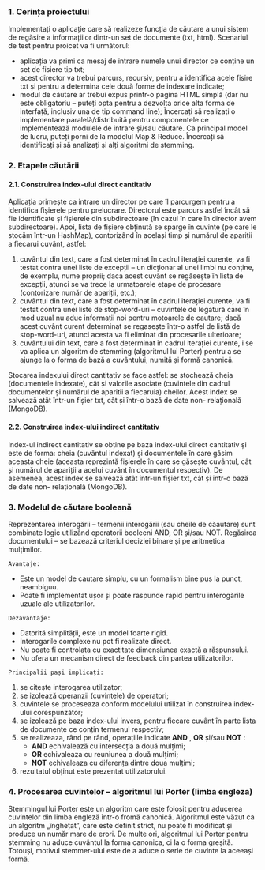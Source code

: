 
### 1. Cerința proiectului

Implementați o aplicație care să realizeze funcția de căutare a unui sistem de regăsire a
informațiilor dintr-un set de documente (txt, html).
Scenariul de test pentru proicet va fi următorul:

- aplicația va primi ca mesaj de intrare numele unui director ce conține un set de fisiere
    tip txt;
- acest director va trebui parcurs, recursiv, pentru a identifica acele fisire txt și pentru a
    determina cele două forme de indexare indicate;
- modul de căutare ar trebui expus printr-o pagina HTML simplă (dar nu este
    obligatoriu – puteți opta pentru a dezvolta orice alta forma de interfață, inclusiv una
    de tip command line);
Încercați să realizați o implementare paralelă/distribuită pentru componentele ce
implementează modulele de intrare și/sau căutare. Ca principal model de lucru, puteți porni de la
modelul Map & Reduce.
Încercați să identificați și să analizați și alți algoritmi de stemming.

### 2. Etapele căutării

#### 2.1. Construirea index-ului direct cantitativ

Aplicația primește ca intrare un director pe care îl parcurgem pentru a identifica fișierele
pentru prelucrare. Directorul este parcurs astfel încât să fie identificate și fișierele din
subdirectoare (în cazul în care în director avem subdirectoare).
Apoi, lista de fișiere obținută se sparge în cuvinte (pe care le stocăm într-un HashMap),
contorizând în același timp și numărul de apariții a fiecarui cuvânt, astfel:
1) cuvântul din text, care a fost determinat în cadrul iterației curente, va fi testat contra unei
liste de excepții – un dicționar al unei limbi nu conține, de exemplu, nume proprii; daca
acest cuvânt se regăsește în lista de excepții, atunci se va trece la urmatoarele etape de
procesare (contorizare număr de apariții, etc.);
2) cuvântul din text, care a fost determinat în cadrul iterației curente, va fi testat contra unei
liste de stop-word-uri – cuvintele de legatură care în mod uzual nu aduc informații noi
pentru motoarele de cautare; dacă acest cuvânt curent determinat se regasește într-o astfel
de listă de stop-word-uri, atunci acesta va fi eliminat din procesarile ulterioare;
3) cuvântului din text, care a fost determinat în cadrul iterației curente, i se va aplica un
algoritm de stemming (algoritmul lui Porter) pentru a se ajunge la o forma de bază a
cuvântului, numită și formă canonică.

Stocarea indexului direct cantitativ se face astfel: se stochează cheia (documentele
indexate), cât și valorile asociate (cuvintele din cadrul documentelor și numărul de aparitii a
fiecaruia) cheilor. Acest index se salvează atât într-un fișier txt, cât și într-o bază de date non-
relațională (MongoDB).

#### 2.2. Construirea index-ului indirect cantitativ

Index-ul indirect cantitativ se obține pe baza index-ului direct cantitativ și este de forma:
cheia (cuvântul indexat) și documentele în care găsim aceasta cheie (aceasta reprezintă fișierele
în care se găsește cuvântul, cât și numărul de apariții a acelui cuvânt în documentul respectiv).
De asemenea, acest index se salvează atât într-un fișier txt, cât și într-o bază de date non-
relațională (MongoDB).


### 3. Modelul de căutare booleană

Reprezentarea interogării – termenii interogării (sau cheile de căautare) sunt combinate
logic utilizând operatorii booleeni AND, OR și/sau NOT.
Regăsirea documentului – se bazează criteriul deciziei binare și pe aritmetica mulțimilor.

```
Avantaje:
```
- Este un model de cautare simplu, cu un formalism bine pus la punct, neambiguu.
- Poate fi implementat ușor și poate raspunde rapid pentru interogările uzuale ale
    utilizatorilor.

```
Dezavantaje:
```
- Datorită simplității, este un model foarte rigid.
- Interogarile complexe nu pot fi realizate direct.
- Nu poate fi controlata cu exactitate dimensiunea exactă a răspunsului.
- Nu ofera un mecanism direct de feedback din partea utilizatorilor.

```
Principalii pași implicați:
```
1. se citește interogarea utilizator;
2. se izolează operanzii (cuvintele) de operatori;
3. cuvintele se proceseaza conform modelului utilizat în construirea index-ului
    corespunzător;
4. se izolează pe baza index-ului invers, pentru fiecare cuvânt în parte lista de documente ce
    conțin termenul respectiv;
5. se realizeaza, rând pe rând, operațiile indicate **AND** , **OR** și/sau **NOT** :
    - **AND** echivalează cu intersecția a două mulțimi;
    - **OR** echivaleaza cu reuniunea a două mulțimi;
    - **NOT** echivaleaza cu diferența dintre doua mulțimi;
6. rezultatul obținut este prezentat utilizatorului.

### 4. Procesarea cuvintelor – algoritmul lui Porter (limba engleza)

Stemmingul lui Porter este un algoritm care este folosit pentru aducerea cuvintelor din
limba engleză într-o fromă canonică. Algoritmul este văzut ca un algoritm „înghețat”, care este
definit strict, nu poate fi modificat și produce un număr mare de erori.
De multe ori, algoritmul lui Porter pentru stemming nu aduce cuvântul la forma canonica,
ci la o forma greșită. Totouși, motivul stemmer-ului este de a aduce o serie de cuvinte la aceeași
formă.




